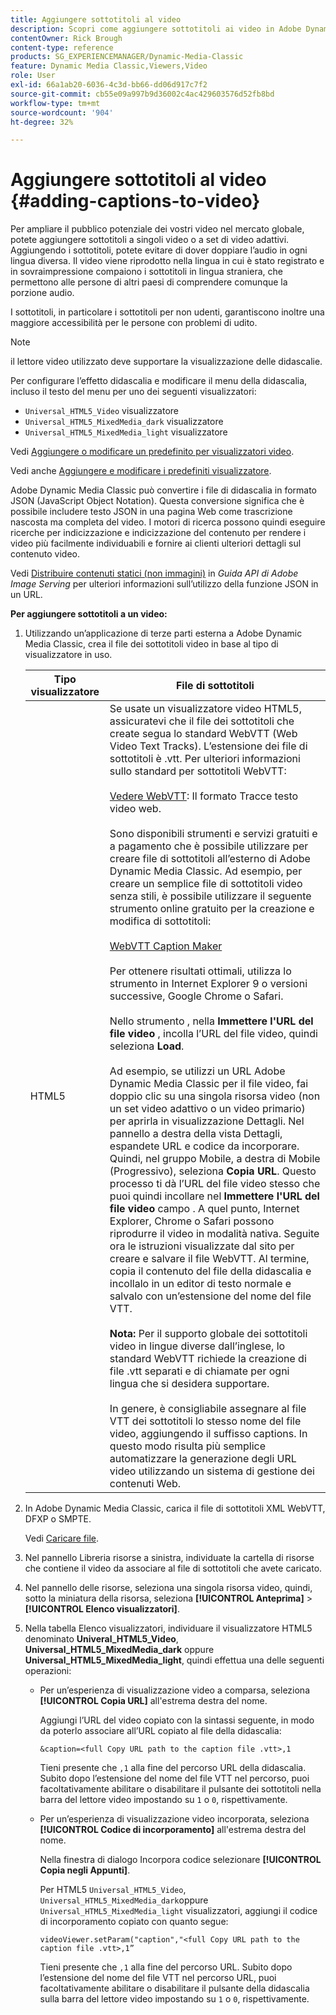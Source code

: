 ```yaml
---
title: Aggiungere sottotitoli al video
description: Scopri come aggiungere sottotitoli ai video in Adobe Dynamic Media Classic.
contentOwner: Rick Brough
content-type: reference
products: SG_EXPERIENCEMANAGER/Dynamic-Media-Classic
feature: Dynamic Media Classic,Viewers,Video
role: User
exl-id: 66a1ab20-6036-4c3d-bb66-dd06d917c7f2
source-git-commit: cb55e09a997b9d36002c4ac429603576d52fb8bd
workflow-type: tm+mt
source-wordcount: '904'
ht-degree: 32%

---
```


# Aggiungere sottotitoli al video {#adding-captions-to-video}

Per ampliare il pubblico potenziale dei vostri video nel mercato globale, potete aggiungere sottotitoli a singoli video o a set di video adattivi. Aggiungendo i sottotitoli, potete evitare di dover doppiare l’audio in ogni lingua diversa. Il video viene riprodotto nella lingua in cui è stato registrato e in sovraimpressione compaiono i sottotitoli in lingua straniera, che permettono alle persone di altri paesi di comprendere comunque la porzione audio.

I sottotitoli, in particolare i sottotitoli per non udenti, garantiscono inoltre una maggiore accessibilità per le persone con problemi di udito.

>[!NOTE]
>
>il lettore video utilizzato deve supportare la visualizzazione delle didascalie.

Per configurare l’effetto didascalia e modificare il menu della didascalia, incluso il testo del menu per uno dei seguenti visualizzatori:

* `Universal_HTML5_Video` visualizzatore
* `Universal_HTML5_MixedMedia_dark` visualizzatore
* `Universal_HTML5_MixedMedia_light` visualizzatore

Vedi [Aggiungere o modificare un predefinito per visualizzatori video](previewing-videos-video-viewer.md#adding_or_editing_a_video_viewer_preset).

Vedi anche [Aggiungere e modificare i predefiniti visualizzatore](application-setup.md#adding_and_editing_viewer_presets).

Adobe Dynamic Media Classic può convertire i file di didascalia in formato JSON (JavaScript Object Notation). Questa conversione significa che è possibile includere testo JSON in una pagina Web come trascrizione nascosta ma completa del video. I motori di ricerca possono quindi eseguire ricerche per indicizzazione e indicizzazione del contenuto per rendere i video più facilmente individuabili e fornire ai clienti ulteriori dettagli sul contenuto video.

Vedi [Distribuire contenuti statici (non immagini)](https://experienceleague.adobe.com/docs/dynamic-media-developer-resources/image-serving-api/image-serving-api/c-serving-static-nonimage-contents.html?lang=en#image-serving-api) in *Guida API di Adobe Image Serving* per ulteriori informazioni sull’utilizzo della funzione JSON in un URL.

**Per aggiungere sottotitoli a un video:**

1. Utilizzando un’applicazione di terze parti esterna a Adobe Dynamic Media Classic, crea il file dei sottotitoli video in base al tipo di visualizzatore in uso.

   | Tipo visualizzatore | File di sottotitoli |
   |--- |--- |
   | HTML5 | Se usate un visualizzatore video HTML5, assicuratevi che il file dei sottotitoli che create segua lo standard WebVTT (Web Video Text Tracks). L’estensione dei file di sottotitoli è .vtt. Per ulteriori informazioni sullo standard per sottotitoli WebVTT:<br><br>[Vedere WebVTT](https://w3c.github.io/webvtt/): Il formato Tracce testo video web. <br><br>Sono disponibili strumenti e servizi gratuiti e a pagamento che è possibile utilizzare per creare file di sottotitoli all’esterno di Adobe Dynamic Media Classic. Ad esempio, per creare un semplice file di sottotitoli video senza stili, è possibile utilizzare il seguente strumento online gratuito per la creazione e modifica di sottotitoli: <br><br>[WebVTT Caption Maker](https://testdrive-archive.azurewebsites.net/Graphics/CaptionMaker/Default.html) <br><br>Per ottenere risultati ottimali, utilizza lo strumento in Internet Explorer 9 o versioni successive, Google Chrome o Safari. <br><br>Nello strumento , nella <b>Immettere l&#39;URL del file video</b> , incolla l’URL del file video, quindi seleziona <b>Load</b>. <br><br>Ad esempio, se utilizzi un URL Adobe Dynamic Media Classic per il file video, fai doppio clic su una singola risorsa video (non un set video adattivo o un video primario) per aprirla in visualizzazione Dettagli. Nel pannello a destra della vista Dettagli, espandete URL e codice da incorporare. Quindi, nel gruppo Mobile, a destra di Mobile (Progressivo), seleziona <b>Copia URL</b>. Questo processo ti dà l’URL del file video stesso che puoi quindi incollare nel <b>Immettere l&#39;URL del file video</b> campo . A quel punto, Internet Explorer, Chrome o Safari possono riprodurre il video in modalità nativa. Seguite ora le istruzioni visualizzate dal sito per creare e salvare il file WebVTT. Al termine, copia il contenuto del file della didascalia e incollalo in un editor di testo normale e salvalo con un’estensione del nome del file VTT. <br><br><b>Nota:</b> Per il supporto globale dei sottotitoli video in lingue diverse dall’inglese, lo standard WebVTT richiede la creazione di file .vtt separati e di chiamate per ogni lingua che si desidera supportare. <br><br>In genere, è consigliabile assegnare al file VTT dei sottotitoli lo stesso nome del file video, aggiungendo il suffisso captions. In questo modo risulta più semplice automatizzare la generazione degli URL video utilizzando un sistema di gestione dei contenuti Web. |

1. In Adobe Dynamic Media Classic, carica il file di sottotitoli XML WebVTT, DFXP o SMPTE.

   Vedi [Caricare file](uploading-files.md#uploading_files).

1. Nel pannello Libreria risorse a sinistra, individuate la cartella di risorse che contiene il video da associare al file di sottotitoli che avete caricato.
1. Nel pannello delle risorse, seleziona una singola risorsa video, quindi, sotto la miniatura della risorsa, seleziona **[!UICONTROL Anteprima]** > **[!UICONTROL Elenco visualizzatori]**.
1. Nella tabella Elenco visualizzatori, individuare il visualizzatore HTML5 denominato **Univeral_HTML5_Video**, **Universal_HTML5_MixedMedia_dark** oppure **Universal_HTML5_MixedMedia_light**, quindi effettua una delle seguenti operazioni:

   * Per un’esperienza di visualizzazione video a comparsa, seleziona **[!UICONTROL Copia URL]** all&#39;estrema destra del nome.

      Aggiungi l’URL del video copiato con la sintassi seguente, in modo da poterlo associare all’URL copiato al file della didascalia:

      `&caption=<full Copy URL path to the caption file .vtt>,1`

      Tieni presente che `,1` alla fine del percorso URL della didascalia. Subito dopo l’estensione del nome del file VTT nel percorso, puoi facoltativamente abilitare o disabilitare il pulsante dei sottotitoli nella barra del lettore video impostando su `1` o `0`, rispettivamente.

   * Per un’esperienza di visualizzazione video incorporata, seleziona **[!UICONTROL Codice di incorporamento]** all&#39;estrema destra del nome.

      Nella finestra di dialogo Incorpora codice selezionare **[!UICONTROL Copia negli Appunti]**.

      Per HTML5 `Universal_HTML5_Video`, `Universal_HTML5_MixedMedia_dark`oppure `Universal_HTML5_MixedMedia_light` visualizzatori, aggiungi il codice di incorporamento copiato con quanto segue:

      `videoViewer.setParam("caption","<full Copy URL path to the caption file .vtt>,1”`

      Tieni presente che `,1` alla fine del percorso URL. Subito dopo l’estensione del nome del file VTT nel percorso URL, puoi facoltativamente abilitare o disabilitare il pulsante della didascalia sulla barra del lettore video impostando su `1` o `0`, rispettivamente.
